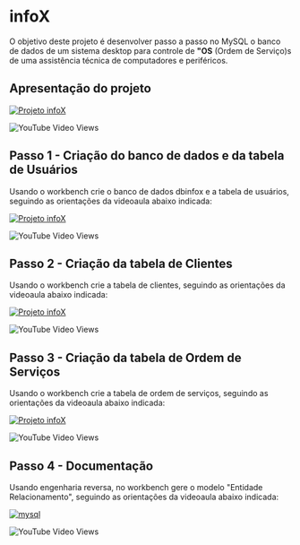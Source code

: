 # infoX
O objetivo deste projeto é desenvolver passo a passo no MySQL o banco de dados de um sistema desktop para controle de **"OS** (Ordem de Serviço)s de uma assistência técnica de computadores e periféricos.

## Apresentação do projeto
[![Projeto infoX](http://img.youtube.com/vi/eA4WjjkzK3c/0.jpg)](http://www.youtube.com/watch?v=eA4WjjkzK3c "Assistir no YouTube")

![YouTube Video Views](https://img.shields.io/youtube/views/eA4WjjkzK3c?style=social)
## Passo 1 - Criação do banco de dados e da tabela de Usuários
Usando o workbench crie o banco de dados dbinfox e a tabela de usuários, seguindo as orientações da videoaula abaixo indicada:

[![Projeto infoX](http://img.youtube.com/vi/VMzEqwKjUDE/0.jpg)](http://www.youtube.com/watch?v=VMzEqwKjUDE "Assistir no YouTube")

![YouTube Video Views](https://img.shields.io/youtube/views/VMzEqwKjUDE?style=social)
## Passo 2 - Criação da tabela de Clientes
Usando o workbench crie a tabela de clientes, seguindo as orientações da videoaula abaixo indicada:

[![Projeto infoX](http://img.youtube.com/vi/vZo2c4kNXxM/0.jpg)](http://www.youtube.com/watch?v=vZo2c4kNXxM "Assistir no YouTube")

![YouTube Video Views](https://img.shields.io/youtube/views/vZo2c4kNXxM?style=social)
## Passo 3 - Criação da tabela de Ordem de Serviços
Usando o workbench crie a tabela de ordem de serviços, seguindo as orientações da videoaula abaixo indicada:

[![Projeto infoX](http://img.youtube.com/vi/AHbmgF1TSgQ/0.jpg)](http://www.youtube.com/watch?v=AHbmgF1TSgQ "Assistir no YouTube")

![YouTube Video Views](https://img.shields.io/youtube/views/AHbmgF1TSgQ?style=social)
## Passo 4 - Documentação
Usando engenharia reversa, no workbench gere o modelo "Entidade Relacionamento", seguindo as orientações da videoaula abaixo indicada:

[![mysql](http://img.youtube.com/vi/__jD_kB9qPY/0.jpg)](http://www.youtube.com/watch?v=__jD_kB9qPY "Assistir no YouTube")

![YouTube Video Views](https://img.shields.io/youtube/views/__jD_kB9qPY?style=social)
